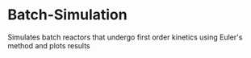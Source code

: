 # Batch-Simulation
Simulates batch reactors that undergo first order kinetics using Euler's method and plots results
